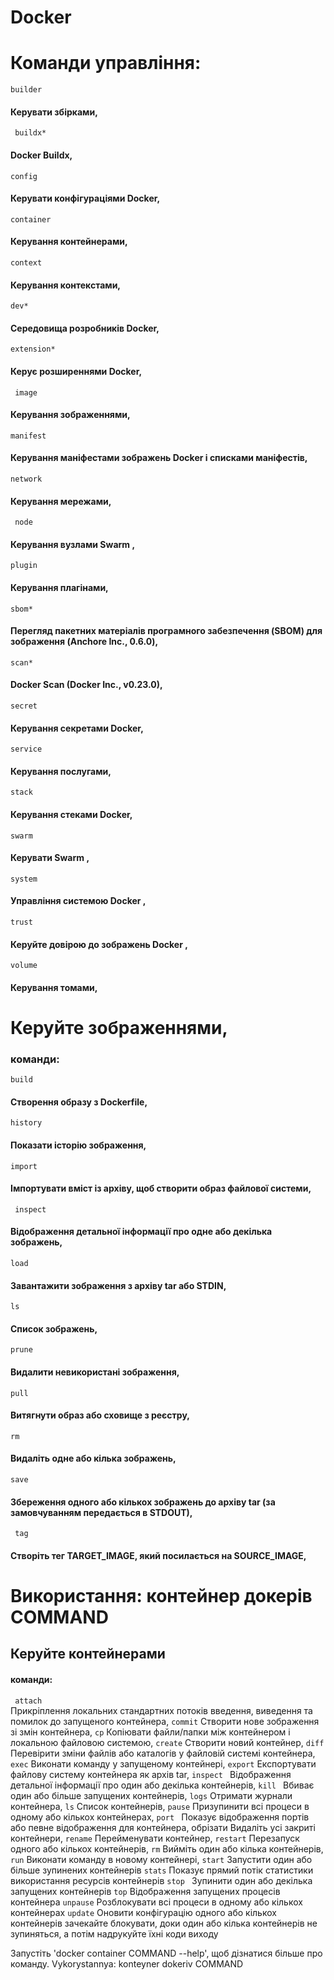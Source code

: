 # Docker
# Команди управління:
```builder```  
#### Керувати збірками,
``` buildx*```    
#### Docker Buildx,
```config```     
#### Керувати конфігураціями Docker,
```container ``` 
#### Керування контейнерами,
``` context ```   
#### Керування контекстами,
``` dev* ```
#### Середовища розробників Docker,
``` extension* ```
#### Керує розширеннями Docker,
```  image ```
#### Керування зображеннями,
``` manifest ```
#### Керування маніфестами зображень Docker і списками маніфестів,
``` network ```
#### Керування мережами,
```  node ```
#### Керування вузлами Swarm ,
``` plugin ```
#### Керування плагінами,
``` sbom* ```
#### Перегляд пакетних матеріалів програмного забезпечення (SBOM) для зображення (Anchore Inc., 0.6.0),
``` scan* ```
#### Docker Scan (Docker Inc., v0.23.0),
``` secret  ```
#### Керування секретами Docker,
```service ```
#### Керування послугами,
```stack ```
#### Керування стеками Docker,
``` swarm ```
#### Керувати Swarm ,
```system```
#### Управління системою Docker ,
```trust ```
#### Керуйте довірою до зображень Docker ,
``` volume ``` 
#### Керування томами,
# Керуйте зображеннями,
### команди:
``` build ```
#### Створення образу з Dockerfile,
``` history ```
#### Показати історію зображення,
``` import ```
#### Імпортувати вміст із архіву, щоб створити образ файлової системи,
```  inspect ```
#### Відображення детальної інформації про одне або декілька зображень,
```load ```
#### Завантажити зображення з архіву tar або STDIN,
``` ls ``` 
#### Список зображень,
``` prune ```
#### Видалити невикористані зображення,
``` pull ```
#### Витягнути образ або сховище з реєстру,
``` rm ```
#### Видаліть одне або кілька зображень,
``` save ```
#### Збереження одного або кількох зображень до архіву tar (за замовчуванням передається в STDOUT),
```  tag ```
#### Створіть тег TARGET_IMAGE, який посилається на SOURCE_IMAGE,


# Використання: контейнер докерів COMMAND

## Керуйте контейнерами

#### команди:
  ``` attach```  
  Прикріплення локальних стандартних потоків введення, виведення та помилок до запущеного контейнера,
   ```commit```
   Створити нове зображення зі змін контейнера,
   ```cp```
   Копіювати файли/папки між контейнером і локальною файловою системою,
   ```create``` 
   Створити новий контейнер,
   ```diff``` 
   Перевірити зміни файлів або каталогів у файловій системі контейнера,
   ```exec``` 
   Виконати команду у запущеному контейнері,
   ```export``` 
   Експортувати файлову систему контейнера як архів tar,
   ```inspect ```
   Відображення детальної інформації про один або декілька контейнерів,
   ```kill ```
   Вбиває один або більше запущених контейнерів,
   ```logs``` 
   Отримати журнали контейнера,
   ```ls``` 
   Список контейнерів,
   ```pause``` 
   Призупинити всі процеси в одному або кількох контейнерах,
   ```port ```
   Показує відображення портів або певне відображення для контейнера,
   обрізати Видаліть усі закриті контейнери,
   ```rename``` 
   Перейменувати контейнер,
   ```restart``` 
   Перезапуск одного або кількох контейнерів,
   ```rm``` 
   Вийміть один або кілька контейнерів,
   ```run``` 
   Виконати команду в новому контейнері,
   ```start``` 
   Запустити один або більше зупинених контейнерів
   ```stats``` 
   Показує прямий потік статистики використання ресурсів контейнерів
   ```stop ```
   Зупинити один або декілька запущених контейнерів
   ```top``` 
   Відображення запущених процесів контейнера
   ```unpause``` 
   Розблокувати всі процеси в одному або кількох контейнерах
   ```update``` 
   Оновити конфігурацію одного або кількох контейнерів
   зачекайте блокувати, доки один або кілька контейнерів не зупиняться, а потім надрукуйте їхні коди виходу

Запустіть 'docker container COMMAND --help', щоб дізнатися більше про команду.
Vykorystannya: konteyner dokeriv COMMAND
